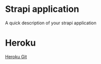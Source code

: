 # Strapi application

A quick description of your strapi application

# Heroku
<a href="https://devcenter.heroku.com/categories/deploying-with-git" target="_blank">Heroku Git</a>
